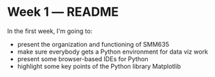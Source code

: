# Week 1 ― README

In the first week, I'm going to:

- present the organization and functioning of SMM635
- make sure everybody gets a Python environment for data viz work
- present some browser-based IDEs for Python
- highlight some key points of the Python library Matplotlib
